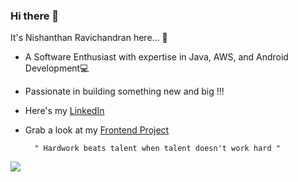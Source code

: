 ### Hi there 👋

<!--
**nishanthravi22/nishanthravi22** is a ✨ _special_ ✨ repository because its `README.md` (this file) appears on your GitHub profile.-->
 
 It's Nishanthan Ravichandran here... 👋

- A Software Enthusiast with expertise in Java, AWS, and Android Development💻
- Passionate in building something new and big !!!
- Here's my [LinkedIn](https://linkedin.com/in/nishanth-ravichandran22)
- Grab a look at my [Frontend Project](https://n2nmovies.netlify.app/)
       
        " Hardwork beats talent when talent doesn't work hard "

![](https://komarev.com/ghpvc/?username=nishanthan22&label=PROFILE+VIEWS&style=for-the-badge&color=brightgreen)

